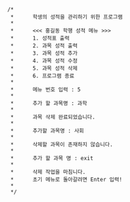         /*
         *      학생의 성적을 관리하기 위한 프로그램
         *
         *      <<< 홍길동 학행 성적 메뉴 >>>
         *      1. 성적표 출력
         *      2. 과목 성적 출력
         *      3. 과목 성적 추가
         *      4. 과목 성적 수정
         *      5. 과목 성적 삭제
         *      6. 프로그램 종료
         *
         *      메뉴 번호 입력 : 5
         *
         *      추가 할 과목명 : 과학
         *
         *      과목 삭제 완료되었습니다.
         *
         *      추가할 과목명 : 사회
         *
         *      삭제할 과목이 존재하지 않습니다.
         *
         *      추가 할 과목 명 : exit
         *
         *      삭제 작업을 마침니다.
         *      초기 메뉴로 돌아갈려면 Enter 입력!
         *
         */